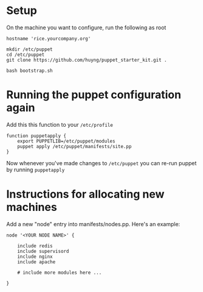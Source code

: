 Setup
=====

On the machine you want to configure, run the following as root
    
    hostname 'rice.yourcompany.org' 
    
    mkdir /etc/puppet
    cd /etc/puppet
    git clone https://github.com/huyng/puppet_starter_kit.git .
    
    bash bootstrap.sh


Running the puppet configuration again
======================================

Add this this function to your `/etc/profile`

    function puppetapply {
        export PUPPETLIB=/etc/puppet/modules
        puppet apply /etc/puppet/manifests/site.pp
    }

Now whenever you've made changes to `/etc/puppet`  you can re-run puppet by running `puppetapply`


Instructions for allocating new machines
========================================

Add a new "node" entry into manifests/nodes.pp. Here's an example:

    node '<YOUR NODE NAME>' {

        include redis
        include supervisord
        include nginx
        include apache
        
        # include more modules here ...
        
    }
    

